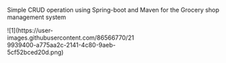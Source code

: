 Simple CRUD operation using Spring-boot and Maven for the Grocery shop management system

<div style ="width:300px">
![1](https://user-images.githubusercontent.com/86566770/219939400-a775aa2c-2141-4c80-9aeb-5cf52bced20d.png)
  </div>
